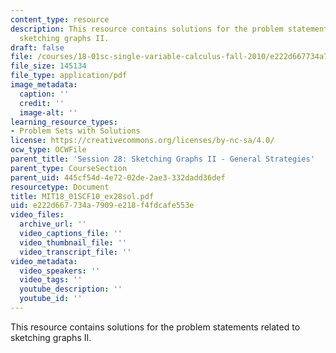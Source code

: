 ```yaml
---
content_type: resource
description: This resource contains solutions for the problem statements related to
  sketching graphs II.
draft: false
file: /courses/18-01sc-single-variable-calculus-fall-2010/e222d667734a7909e218f4fdcafe553e_MIT18_01SCF10_ex28sol.pdf
file_size: 145134
file_type: application/pdf
image_metadata:
  caption: ''
  credit: ''
  image-alt: ''
learning_resource_types:
- Problem Sets with Solutions
license: https://creativecommons.org/licenses/by-nc-sa/4.0/
ocw_type: OCWFile
parent_title: 'Session 28: Sketching Graphs II - General Strategies'
parent_type: CourseSection
parent_uid: 445cf54d-4e72-02de-2ae3-332dadd36def
resourcetype: Document
title: MIT18_01SCF10_ex28sol.pdf
uid: e222d667-734a-7909-e218-f4fdcafe553e
video_files:
  archive_url: ''
  video_captions_file: ''
  video_thumbnail_file: ''
  video_transcript_file: ''
video_metadata:
  video_speakers: ''
  video_tags: ''
  youtube_description: ''
  youtube_id: ''
---
```

This resource contains solutions for the problem statements related to sketching graphs II.